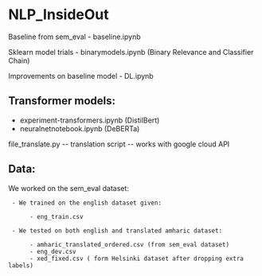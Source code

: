 # NLP_InsideOut

Baseline from sem_eval - baseline.ipynb

Sklearn model trials - binarymodels.ipynb (Binary Relevance and Classifier Chain)

Improvements on baseline model - DL.ipynb

## Transformer models:
   - experiment-transformers.ipynb (DistilBert)
   - neuralnetnotebook.ipynb (DeBERTa)

file_translate.py  -- translation script -- works with google cloud API

## Data:
We worked on the sem_eval dataset:

     - We trained on the english dataset given:
     
          - eng_train.csv
          
     - We tested on both english and translated amharic dataset:
     
          - amharic_translated_ordered.csv (from sem_eval dataset)
          - eng_dev.csv
          - xed_fixed.csv ( form Helsinki dataset after dropping extra labels)
      


